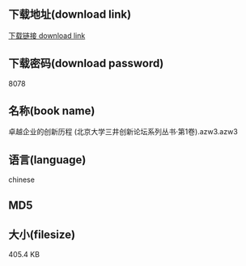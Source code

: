 ## 下载地址(download link)
[下载链接 download link](https://tutu365.netlify.app/?s=%E5%8D%93%E8%B6%8A%E4%BC%81%E4%B8%9A%E7%9A%84%E5%88%9B%E6%96%B0%E5%8E%86%E7%A8%8B+%28%E5%8C%97%E4%BA%AC%E5%A4%A7%E5%AD%A6%E4%B8%89%E4%BA%95%E5%88%9B%E6%96%B0%E8%AE%BA%E5%9D%9B%E7%B3%BB%E5%88%97%E4%B8%9B%E4%B9%A6%C2%B7%E7%AC%AC1%E5%8D%B7%29.azw3)

## 下载密码(download password)
8078

## 名称(book name)
卓越企业的创新历程 (北京大学三井创新论坛系列丛书·第1卷).azw3.azw3

## 语言(language)
chinese

## MD5


## 大小(filesize)
405.4 KB
